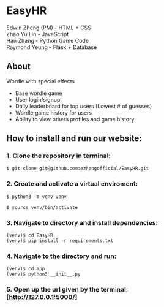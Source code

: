 # EasyHR

Edwin Zheng (PM) - HTML + CSS   
Zhao Yu Lin - JavaScript  
Han Zhang - Python Game Code   
Raymond Yeung - Flask + Database  

## About
Wordle with special effects
* Base wordle game
* User login/signup
* Daily leaderboard for top users (Lowest # of guesses)
* Wordle game history for users
* Ability to view others profiles and game history

## How to install and run our website:

### 1. Clone the repository in terminal:
```
$ git clone git@github.com:ezhengofficial/EasyHR.git
```

### 2. Create and activate a virtual enviroment:
```
$ python3 -m venv venv

$ source venv/bin/activate
```

### 3. Navigate to directory and install dependencies:
```
(venv)$ cd EasyHR
(venv)$ pip install -r requirements.txt  
```

### 4. Navigate to the directory and run:
```
(venv)$ cd app
(venv)$ python3 __init__.py
```

### 5. Open up the url given by the terminal: [http://127.0.0.1:5000/]
